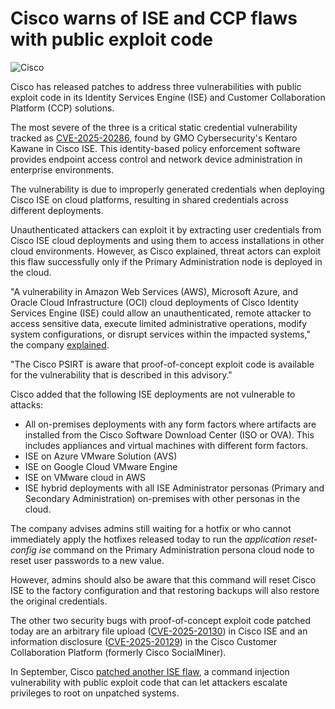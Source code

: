 # Cisco warns of ISE and CCP flaws with public exploit code

![Cisco](https://www.bleepstatic.com/content/hl-images/2025/03/04/Cisco.jpg)

Cisco has released patches to address three vulnerabilities with public exploit code in its Identity Services Engine (ISE) and Customer Collaboration Platform (CCP) solutions.

The most severe of the three is a critical static credential vulnerability tracked as [CVE-2025-20286](https://nvd.nist.gov/vuln/detail/CVE-2025-20286), found by GMO Cybersecurity's Kentaro Kawane in Cisco ISE. This identity-based policy enforcement software provides endpoint access control and network device administration in enterprise environments.

The vulnerability is due to improperly generated credentials when deploying Cisco ISE on cloud platforms, resulting in shared credentials across different deployments.

Unauthenticated attackers can exploit it by extracting user credentials from Cisco ISE cloud deployments and using them to access installations in other cloud environments. However, as Cisco explained, threat actors can exploit this flaw successfully only if the Primary Administration node is deployed in the cloud.

"A vulnerability in Amazon Web Services (AWS), Microsoft Azure, and Oracle Cloud Infrastructure (OCI) cloud deployments of Cisco Identity Services Engine (ISE) could allow an unauthenticated, remote attacker to access sensitive data, execute limited administrative operations, modify system configurations, or disrupt services within the impacted systems," the company [explained](https://sec.cloudapps.cisco.com/security/center/content/CiscoSecurityAdvisory/cisco-sa-ise-aws-static-cred-FPMjUcm7).

"The Cisco PSIRT is aware that proof-of-concept exploit code is available for the vulnerability that is described in this advisory."

Cisco added that the following ISE deployments are not vulnerable to attacks:

* All on-premises deployments with any form factors where artifacts are installed from the Cisco Software Download Center (ISO or OVA). This includes appliances and virtual machines with different form factors.
* ISE on Azure VMware Solution (AVS)
* ISE on Google Cloud VMware Engine
* ISE on VMware cloud in AWS
* ISE hybrid deployments with all ISE Administrator personas (Primary and Secondary Administration) on-premises with other personas in the cloud.

The company advises admins still waiting for a hotfix or who cannot immediately apply the hotfixes released today to run the _application reset-config ise_ command on the Primary Administration persona cloud node to reset user passwords to a new value.

However, admins should also be aware that this command will reset Cisco ISE to the factory configuration and that restoring backups will also restore the original credentials.

The other two security bugs with proof-of-concept exploit code patched today are an arbitrary file upload ([CVE-2025-20130](https://sec.cloudapps.cisco.com/security/center/content/CiscoSecurityAdvisory/cisco-sa-ise-file-upload-P4M8vwXY)) in Cisco ISE and an information disclosure ([CVE-2025-20129](https://sec.cloudapps.cisco.com/security/center/content/CiscoSecurityAdvisory/cisco-sa-ccp-info-disc-ZyGerQpd)) in the Cisco Customer Collaboration Platform (formerly Cisco SocialMiner).

In September, Cisco [patched another ISE flaw](https://www.bleepingcomputer.com/news/security/cisco-fixes-root-escalation-vulnerability-with-public-exploit-code/), a command injection vulnerability with public exploit code that can let attackers escalate privileges to root on unpatched systems.